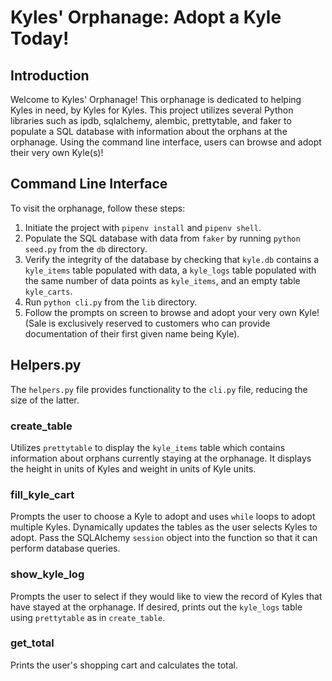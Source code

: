 # Kyles' Orphanage: Adopt a Kyle Today!

## Introduction
Welcome to Kyles' Orphanage! This orphanage is dedicated to helping Kyles in need, by Kyles for Kyles. This project utilizes several Python libraries such as ipdb, sqlalchemy, alembic, prettytable, and faker to populate a SQL database with information about the orphans at the orphanage. Using the command line interface, users can browse and adopt their very own Kyle(s)!

## Command Line Interface
To visit the orphanage, follow these steps:

1. Initiate the project with `pipenv install` and `pipenv shell`.
2. Populate the SQL database with data from `faker` by running `python seed.py` from the `db` directory.
3. Verify the integrity of the database by checking that `kyle.db` contains a `kyle_items` table populated with data, a `kyle_logs` table populated with the same number of data points as `kyle_items`, and an empty table `kyle_carts`.
4. Run `python cli.py` from the `lib` directory.
5. Follow the prompts on screen to browse and adopt your very own Kyle! (Sale is exclusively reserved to customers who can provide documentation of their first given name being Kyle).

## Helpers.py
The `helpers.py` file provides functionality to the `cli.py` file, reducing the size of the latter.

### create_table
Utilizes `prettytable` to display the `kyle_items` table which contains information about orphans currently staying at the orphanage. It displays the height in units of Kyles and weight in units of Kyle units.

### fill_kyle_cart
Prompts the user to choose a Kyle to adopt and uses `while` loops to adopt multiple Kyles. Dynamically updates the tables as the user selects Kyles to adopt. Pass the SQLAlchemy `session` object into the function so that it can perform database queries.

### show_kyle_log
Prompts the user to select if they would like to view the record of Kyles that have stayed at the orphanage. If desired, prints out the `kyle_logs` table using `prettytable` as in `create_table`.

### get_total
Prints the user's shopping cart and calculates the total.
